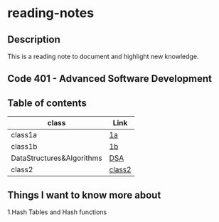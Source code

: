 # reading-notes

## Description
This is a reading note to document and highlight new knowledge.

## Code 401 - Advanced Software Development

## Table of contents

| class                         | Link                                             |
| ----------------------------- | ------------------------------------------------ |
| class1a                       | [1a](./class1a.md)                               |
| class1b                       | [1b](./class1b.md)                               |
| DataStructures&Algorithms     | [DSA](./Data%20Structures%20and%20Algorithms.md) |
| class2                        | [class2](./class2.md)                            |

## Things I want to know more about

1.Hash Tables and Hash functions